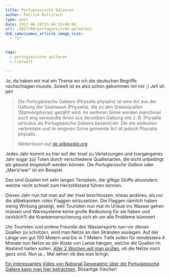 ```yaml
---
title: Portugiesische Galeeren
author: Patrick Kollitsch
type: post
date: 2017-06-28T15:44:53+00:00
url: /2017/06/portugiesische-galeeren/
dnb_samuisamui_article_image_size:
  - "1"


tags:
  - portugiesische galleren
  - tierwelt

---
```

Jo, da haben wir mal ein Thema wo ich die deutschen Begriffe nachschlagen musste. Soweit ist es also schon gekommen mit mir ;) Jeh oh jeh!

<blockquote class="blockquote">
  <p>
    Die Portugiesische Galeere (Physalia physalis) ist eine Art aus der Gattung der Seeblasen (Physalia), die zu den Staatsquallen (Siphonophorae) gezählt wird. Im weiteren Sinne werden manchmal auch eng verwandte Arten aus derselben Gattung wie z. B. Physalia utriculus als Portugiesische Galeere bezeichnet. Die am weitesten verbreitete und im engeren Sinne gemeinte Art ist jedoch Physalia physalis.
  </p><footer class="blockquote-footer">
  
  <cite title="Quelle: de.wikipedia.org">Weiterlesen auf <a href="https://de.wikipedia.org/wiki/Portugiesische_Galeere">de.wikipedia.org</a></cite></footer>
</blockquote>

Jedes Jahr kommt es hier auf der Insel zu Verletzungen und (vergangenes Jahr sogar zu) Toten durch verschiedene Quallenarten, die nicht unbedingt als gesund eingestuft werden können. Die _Portugiesische Gallere_ oder &#8222;Man&#8217;o&#8217;war&#8220; ist ein Beispiel.

Das sind Quallen mit sehr langen Tentakeln, die giftige Stoffe absondern, welche recht schnell zum Herzstillstand führen können.

Dieses Jahr nun hat man auf der Insel beschlossen, etwas anderes, als nur die altbekannten roten Flaggen einzusetzen. Die Flaggen nämlich haben wenig Wirkung gezeigt, weil Touristen nun mal im Urlaub ins Wasser gehen müssen und Warnsysteme keine große Bedeutung für sie haben und (wirklich?) die Krankenversicherung sich eh um alle Probleme k&uuml;mmert.

Um Touristen und andere Freunde des Wassersports nun vor diesen Quallen zu sch&uuml;tzen, wird man Netze an den Str&auml;nden auslegen. Auf der L&auml;nge von gut 100 Metern und bis in 7 Metern Tiefe sollen f&uuml;r mindestens 4 Monate nun Netze an der K&uuml;ste von Lamai h&auml;ngen, welche die Quallen im Abstand halten sollen. [Aller 2 Wochen will man pr&uuml;fen][1], ob die Netze noch ganz sind. Nun ja&#8230; Mal sehen ob das was bringt.

[Ein interessantes Video von National Geographic &uuml;ber die Portugiesische Gallere kann man hier betrachten][2]. B&ouml;sartige Viecher!

 [1]: http://www.nationmultimedia.com/news/breakingnews/30319350
 [2]: http://video.nationalgeographic.com/video/manowar_portuguese